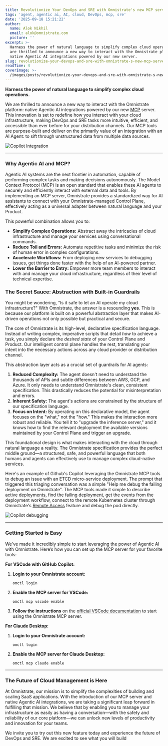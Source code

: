 ```yaml
---
title: Revolutionize Your DevOps and SRE with Omnistrate's new MCP server
tags: 'agent, agentic ai, AI, cloud, DevOps, mcp, sre'
date: '2025-09-18 15:21:22'
author:
  name: Alok Nikhil
  email: alok@omnistrate.com
  picture: ''
excerpt: >-
  Harness the power of natural language to simplify complex cloud operations. We
  are thrilled to announce a new way to interact with the Omnistrate platform:
  native Agentic AI integrations powered by our new server.
slug: revolutionize-your-devops-and-sre-with-omnistrate-s-new-mcp-server
readTime: 4
coverImage: >-
  /images/posts/revolutionize-your-devops-and-sre-with-omnistrate-s-new-mcp-server-1.png
---
```


**Harness the power of natural language to simplify complex cloud operations.**

We are thrilled to announce a new way to interact with the Omnistrate platform: native Agentic AI integrations powered by our new [MCP](https://modelcontextprotocol.io/docs/getting-started/intro) server. This innovation is set to redefine how you interact with your cloud infrastructure, making DevOps and SRE tasks more intuitive, efficient, and accessible than ever before for your distribution channels. Our MCP tools are purpose-built and deliver on the primarily value of an integration with an AI Agent: to sift through unstructured data from multiple data sources.

![Copilot Integration][1]
***


### Why Agentic AI and MCP?


Agentic AI systems are the next frontier in automation, capable of performing complex tasks and making decisions autonomously. The Model Context Protocol (MCP) is an open standard that enables these AI agents to securely and efficiently interact with external data and tools. By implementing an MCP server, Omnistrate provides a standardized way for AI assistants to connect with your Omnistrate-managed Control Plane, effectively acting as a universal adapter between natural language and your Product.

This powerful combination allows you to:

*   **Simplify Complex Operations:** Abstract away the intricacies of cloud infrastructure and manage your services using conversational commands.
*   **Reduce Toil and Errors:** Automate repetitive tasks and minimize the risk of human error in complex configurations.
*   **Accelerate Workflows:** From deploying new services to debugging issues, get things done faster with the help of an AI-powered partner.
*   **Lower the Barrier to Entry:** Empower more team members to interact with and manage your cloud infrastructure, regardless of their level of technical expertise.


### The Secret Sauce: Abstraction with Built-in Guardrails


You might be wondering, "Is it safe to let an AI operate my cloud infrastructure?" With Omnistrate, the answer is a resounding **yes**. This is because our platform is built on a powerful abstraction layer that makes AI-driven operations not only possible but practical and secure.

The core of Omnistrate is its high-level, declarative specification language. Instead of writing complex, imperative scripts that detail *how* to achieve a task, you simply declare the *desired state* of your Control Plane and Product. Our intelligent control plane handles the rest, translating your intent into the necessary actions across any cloud provider or distribution channel.

This abstraction layer acts as a crucial set of guardrails for AI agents:

1.  **Reduced Complexity:** The agent doesn't need to understand the thousands of APIs and subtle differences between AWS, GCP, and Azure. It only needs to understand Omnistrate's clean, consistent specification. This drastically reduces the potential for misinterpretation and errors.
2.  **Inherent Safety:** The agent's actions are constrained by the structure of our specification language.
3.  **Focus on Intent:** By operating on this declarative model, the agent focuses on the "what," not the "how." This makes the interaction more robust and reliable. You tell it to "upgrade the inference server," and it knows how to find the relevant deployment the available versions maintained by your Control Plane and trigger an upgrade.

This foundational design is what makes interacting with the cloud through natural language a reality. The Omnistrate specification provides the perfect middle ground—a structured, safe, and powerful language that both humans and agents can effectively use to manage complex cloud-native services.

Here's an example of Github's Copilot leveraging the Omnistrate MCP tools to debug an issue with an ETCD micro-service deployment. The prompt that triggered this triaging conversation was a simple "Help me debug the failing deployment on Omnistrate". The MCP tools made it simple to describe active deployments, find the failing deployment, get the events from the deployment workflow, connect to the remote Kubernetes cluster through Omnistrate's [Remote Access](https://docs.omnistrate.com/operate-guides/deployment-cell-access/) feature and debug the pod directly.

![Copilot debugging][2]
***


### Getting Started is Easy


We've made it incredibly simple to start leveraging the power of Agentic AI with Omnistrate. Here’s how you can set up the MCP server for your favorite tools:

**For VSCode with GitHub Copilot:**

1.  **Login to your Omnistrate account:**

    `
    omctl login
    `
2.  **Enable the MCP server for VSCode:**

    `
    omctl mcp vscode enable
    `
3.  **Follow the instructions** on the [official VSCode documentation](https://code.visualstudio.com/docs/copilot/customization/mcp-servers#_manage-mcp-servers) to start using the Omnistrate MCP server.

**For Claude Desktop:**

1.  **Login to your Omnistrate account:**

    `
    omctl login
    `
2.  **Enable the MCP server for Claude Desktop:**

    `
    omctl mcp claude enable
    `
***


### The Future of Cloud Management is Here


At Omnistrate, our mission is to simplify the complexities of building and scaling SaaS applications. With the introduction of our MCP server and native Agentic AI integrations, we are taking a significant leap forward in fulfilling that mission. We believe that by enabling you to manage your infrastructure as easily as having a conversation—with the safety and reliability of our core platform—we can unlock new levels of productivity and innovation for your teams.

We invite you to try out this new feature today and experience the future of DevOps and SRE. We are excited to see what you will build


  [1]: /images/posts/revolutionize-your-devops-and-sre-with-omnistrate-s-new-mcp-server-1.png
  [2]: /images/posts/revolutionize-your-devops-and-sre-with-omnistrate-s-new-mcp-server-2.png
